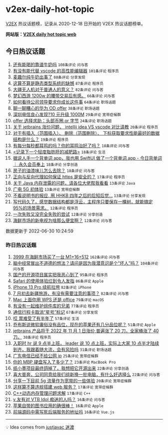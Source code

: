 # v2ex-daily-hot-topic

[V2EX](https://www.v2ex.com/) 热议话题榜，记录从 2020-12-18 日开始的 V2EX 热议话题榜单。

**网站版：[V2EX daily hot topic web](https://boojack.github.io/v2ex-daily-hot-topic-web/)**

## 今日热议话题

<!-- TODAY BEGIN -->

1. [还有能喝的靠谱牛奶吗](https://www.v2ex.com/t/863122) `108条评论` `问与答`
1. [有没有能代替 vscode 的高性能编辑器](https://www.v2ex.com/t/863081) `101条评论` `程序员`
1. [麦趣尔纯牛奶出事了](https://www.v2ex.com/t/863089) `88条评论` `分享发现`
1. [这算不算是静态类型系统的缺憾](https://www.v2ex.com/t/863142) `87条评论` `程序员`
1. [大疆无人机对于普通人的意义？](https://www.v2ex.com/t/863103) `82条评论` `问与答`
1. [梦幻西游 1200w 的腰带交易后有感。](https://www.v2ex.com/t/863111) `66条评论` `问与答`
1. [如何看待公司领导要求你成长这件事](https://www.v2ex.com/t/863101) `64条评论` `职场话题`
1. [聊一聊糟心的华为 OD offer](https://www.v2ex.com/t/863240) `38条评论` `职场话题`
1. [深圳电信良心发现?10 元升级 1000M](https://www.v2ex.com/t/863159) `29条评论` `宽带症候群`
1. [offer 选择求助：头部币圈 or 字节](https://www.v2ex.com/t/863141) `24条评论` `职场话题`
1. [关于 jetbrains 涨价问题， intellij idea VS vscode 对比请教](https://www.v2ex.com/t/863139) `20条评论` `程序员`
1. [对于有插入（范围插入）、 删除（范围删除）、 下标获取要求性能最好的数据结构是什么？](https://www.v2ex.com/t/863239) `19条评论` `程序员`
1. [有每分每秒都耳鸣的吗？你的耳鸣治好了吗？](https://www.v2ex.com/t/863254) `18条评论` `问与答`
1. [<记录下一个轻度脂肪肝的减肥路>](https://www.v2ex.com/t/863246) `18条评论` `生活`
1. [据说人手一个背单词 app，我也用 SwiftUI 做了一个背单词 app - 今日背单词 ｜ 永久会员奉上](https://www.v2ex.com/t/863238) `18条评论` `分享创造`
1. [房子的油漆味儿怎么去除？](https://www.v2ex.com/t/863079) `18条评论` `问与答`
1. [正向与反向代理如何保证 https 是安全的？](https://www.v2ex.com/t/863177) `17条评论` `程序员`
1. [关于 Java 内存泄露的问题，请各位大佬帮我看看](https://www.v2ex.com/t/863232) `13条评论` `Java`
1. [广电 5G 初体验](https://www.v2ex.com/t/863153) `13条评论` `宽带症候群`
1. [不看说明书的报应, 用 HHKB 四年之后的后知后觉...](https://www.v2ex.com/t/863110) `13条评论` `分享发现`
1. [写代码久了，感觉数据结构都是浮云，主程序只要保存一棵树，就能搞定 95%的场景需求。](https://www.v2ex.com/t/863250) `12条评论` `程序员`
1. [一次失败又没完全失败的尝试](https://www.v2ex.com/t/863243) `12条评论` `分享创造`
1. [海鲜市场的新电视为啥那么便宜啊？](https://www.v2ex.com/t/863196) `12条评论` `问与答`

数据更新于 2022-06-30 10:24:59

<!-- TODAY END -->

### 昨日热议话题

<!-- YESTERDAY BEGIN -->

1. [3999 在海鲜市场买了一台 M1+16+512](https://www.v2ex.com/t/862834) `162条评论` `问与答`
1. [脑中经常冒出不道德的想法？请问是因为我潜意识是个“坏人”吗？](https://www.v2ex.com/t/862893) `104条评论` `问与答`
1. [国产的开源项目属实把我恶心到了](https://www.v2ex.com/t/862868) `95条评论` `程序员`
1. [Safari 的使用体验烂到令人发指](https://www.v2ex.com/t/862912) `86条评论` `Apple`
1. [iPhone 13 Pro 续航拉垮](https://www.v2ex.com/t/862846) `82条评论` `iPhone`
1. [7 月初去新疆旅游，有没有需要注意的事项？](https://www.v2ex.com/t/862874) `82条评论` `问与答`
1. [Mac 上面你用 WPS 还是 office](https://www.v2ex.com/t/862936) `79条评论` `macOS`
1. [有没有一起维护组件库的兄弟](https://www.v2ex.com/t/862898) `77条评论` `程序员`
1. [通信行程卡取消“星号”标记](https://www.v2ex.com/t/862938) `67条评论` `分享发现`
1. [哎 胃难受了有半年了](https://www.v2ex.com/t/862942) `57条评论` `生活`
1. [乔布斯说微软庸俗没有品位，现在的苹果还有几分品位呢？](https://www.v2ex.com/t/862909) `51条评论` `Apple`
1. [jetbrains 产品将于 2022 年 11 月 1 日涨价,普遍涨了 20 刀，全家桶涨了 40 刀。](https://www.v2ex.com/t/863011) `38条评论` `程序员`
1. [入职时 hr 说 9 点半上班， leader 说 10 点上班，实际上大家 10 点半才陆续到齐，我跟着随大流，会有风险吗](https://www.v2ex.com/t/862877) `31条评论` `职场话题`
1. [广东电信已经不给公网 ip](https://www.v2ex.com/t/862913) `25条评论` `宽带症候群`
1. [你的 MBP 硬盘写入了多少了？](https://www.v2ex.com/t/862956) `23条评论` `MacBook Pro`
1. [纸小墨项目最终鸽掉了，我想把它开源出来](https://www.v2ex.com/t/862975) `22条评论` `分享创造`
1. [喜大普奔，公司同意给我们组新换一批电脑，有什么好选择么](https://www.v2ex.com/t/862959) `22条评论` `问与答`
1. [分享一下目前 5g 流量作为宽带的一些体验](https://www.v2ex.com/t/862918) `20条评论` `宽带症候群`
1. [这样算不算违规搭建 web 服务？](https://www.v2ex.com/t/863000) `17条评论` `宽带症候群`
1. [C++动态内存管理问题求解](https://www.v2ex.com/t/862885) `17条评论` `C++`
1. [v 友有对 VTB Idol 痴迷的人吗？](https://www.v2ex.com/t/863052) `16条评论` `问与答`
1. [苹果自带的图书应用的确很棒！](https://www.v2ex.com/t/862945) `16条评论` `Apple`
1. [前端源码中需写死后端服务的地址吗](https://www.v2ex.com/t/862910) `16条评论` `Vue.js`

<!-- YESTERDAY END -->

---

💡 Idea comes from [justjavac 迷渡](https://github.com/justjavac/)
